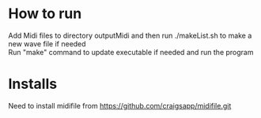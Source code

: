 # How to run
Add Midi files to directory outputMidi and then run ./makeList.sh to make a new wave file if needed <br>
Run "make" command to update executable if needed and run the program

# Installs
Need to install midifile from https://github.com/craigsapp/midifile.git <br>
